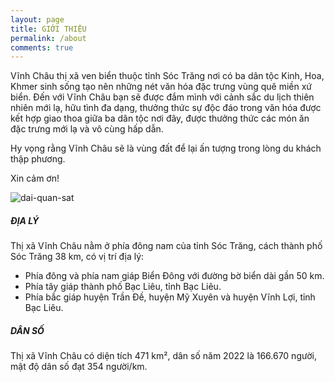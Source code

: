 ```yaml
---
layout: page
title: GIỚI THIỆU
permalink: /about
comments: true
---
```


<div class="row justify-content-between">
<div class="col-md-8 pr-5">

<p>Vĩnh Châu thị xã ven biển thuộc tỉnh Sóc Trăng nơi có ba dân tộc Kinh, Hoa, Khmer sinh sống tạo nên những nét văn hóa đặc trưng vùng quê miền xứ biển. Đến với Vĩnh Châu bạn sẽ được đắm mình với cảnh sắc du lịch thiên nhiên mới lạ, hữu tình đa dạng, thưởng thức sự độc đáo trong văn hóa được kết hợp giao thoa giữa ba dân tộc nơi đây, được thưởng thức các món ăn đặc trưng mới lạ và vô cùng hấp dẫn.</p>
<p>Hy vọng rằng Vĩnh Châu sẽ là vùng đất để lại ấn tượng trong lòng du khách thập phương.</p>
<p>Xin cảm ơn!</p>

<p class="mb-5"><img class="shadow-lg" src="{{site.baseurl}}/assets/images/check-in/dai-quan-sat1.jpg" alt="dai-quan-sat" /></p>

</div>

<div class="col-md-4">

<div class="sticky-top sticky-top-80">
<h5>ĐỊA LÝ</h5>

<p>Thị xã Vĩnh Châu nằm ở phía đông nam của tỉnh Sóc Trăng, cách thành phố Sóc Trăng 38 km, có vị trí địa lý:</p>
<ul>
    <li>Phía đông và phía nam giáp Biển Đông với đường bờ biển dài gần 50 km.</li>
    <li>Phía tây giáp thành phố Bạc Liêu, tỉnh Bạc Liêu.</li>
    <li>Phía bắc giáp huyện Trần Đề, huyện Mỹ Xuyên và huyện Vĩnh Lợi, tỉnh Bạc Liêu.</li>
</ul>
<h5>DÂN SỐ</h5>
<p>Thị xã Vĩnh Châu có diện tích 471 km², dân số năm 2022 là 166.670 người, mật độ dân số đạt 354 người/km.</p>

</div>
</div>
</div>
